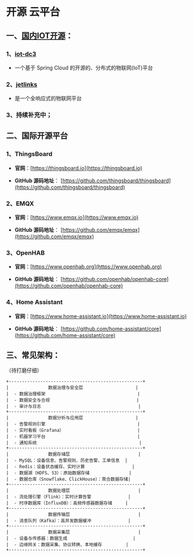 # 开源 云平台

## 一、[国内IOT开源](https://gitee.com/explore/iot?lang=Java)：

### 1、[iot-dc3](https://doc.dc3.site/)

- 一个基于 Spring Cloud 的开源的、分布式的物联网(IoT)平台

### 2、[jetlinks](https://gitee.com/jetlinks)

- 是一个全响应式的物联网平台

### 3、持续补充中；

## 二、国际开源平台

### 1、ThingsBoard

- **官网**：[https://thingsboard.io](https://thingsboard.io)

- **GitHub 源码地址**： [https://github.com/thingsboard/thingsboard](https://github.com/thingsboard/thingsboard)

### 2、EMQX

- **官网**：[https://www.emqx.io](https://www.emqx.io)

- **GitHub 源码地址**： [https://github.com/emqx/emqx](https://github.com/emqx/emqx)

### 3、OpenHAB

- **官网**：[https://www.openhab.org](https://www.openhab.org)

- **GitHub 源码地址**： [https://github.com/openhab/openhab-core](https://github.com/openhab/openhab-core)

### 4、Home Assistant

- **官网**：[https://www.home-assistant.io](https://www.home-assistant.io)

- **GitHub 源码地址**： [https://github.com/home-assistant/core](https://github.com/home-assistant/core)

## 三、常见架构：

（待打磨仔细）

```
+---------------------------------------------------+
|               数据治理与安全层                    |
|  - 数据治理框架                                   |
|  - 数据安全与合规                                 |
|  - 审计与日志                                     |
+---------------------------------------------------+
|               数据分析与应用层                    |
|  - 告警规则引擎                                   |
|  - 实时看板（Grafana）                            |
|  - 机器学习平台                                   |
|  - 通知系统                                       |
+---------------------------------------------------+
|               数据存储层                          |
|  - MySQL：设备信息、告警规则、历史告警、工单信息  |
|  - Redis：设备状态缓存、实时计算                  |
|  - 数据湖（HDFS、S3）：原始数据存储               |
|  - 数据仓库（Snowflake、ClickHouse）：聚合数据存储|
+---------------------------------------------------+
|               数据处理层                          |
|  - 流处理引擎（Flink）：实时计算告警              |
|  - 时序数据库（InfluxDB）：高频传感器数据存储     |
+---------------------------------------------------+
|               数据传输层                          |
|  - 消息队列（Kafka）：高并发数据缓冲              |
+---------------------------------------------------+
|               数据采集层                          |
|  - 设备与传感器：数据生成                         |
|  - 边缘网关：数据采集、协议转换、本地缓存         |
+---------------------------------------------------+
```